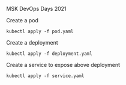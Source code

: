 MSK DevOps Days 2021

Create a pod

`kubectl apply -f pod.yaml`

Create a deployment

`kubectl apply -f deployment.yaml`

Create a service to expose above deployment

`kubectl apply -f service.yaml`